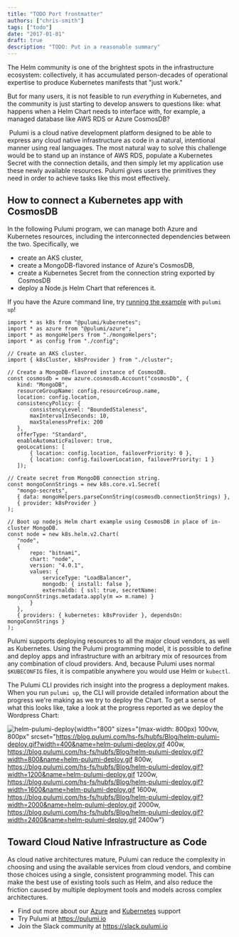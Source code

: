 ```yaml
---
title: "TODO Port frontmatter"
authors: ["chris-smith"]
tags: ["todo"]
date: "2017-01-01"
draft: true
description: "TODO: Put in a reasonable summary"
---
```



The Helm community is one of the brightest spots in the infrastructure
ecosystem: collectively, it has accumulated person-decades of
operational expertise to produce Kubernetes manifests that "just work."

But for many users, it is not feasible to run *everything* in
Kubernetes, and the community is just starting to develop answers to
questions like: what happens when a Helm Chart needs to interface with,
for example, a managed database like AWS RDS or Azure CosmosDB?

 Pulumi is a cloud native development platform designed to be able to
express any cloud native infrastructure as code in a natural,
intentional manner using real languages. The most natural way to solve
this challenge would be to stand up an instance of AWS RDS, populate a
Kubernetes Secret with the connection details, and then simply let my
application use these newly available resources. Pulumi gives users the
primitives they need in order to achieve tasks like this most
effectively.

How to connect a Kubernetes app with CosmosDB
---------------------------------------------

In the following Pulumi program, we can manage both Azure and Kubernetes
resources, including the interconnected dependencies between the two.
Specifically, we

-   create an AKS cluster,
-   create a MongoDB-flavored instance of Azure's CosmosDB,
-   create a Kubernetes Secret from the connection string exported by
    CosmosDB
-   deploy a Node.js Helm Chart that references it.

If you have the Azure command line, try [running the
example](https://github.com/pulumi/examples/tree/master/azure-ts-aks-mean)
with `pulumi up`!

    import * as k8s from "@pulumi/kubernetes";
    import * as azure from "@pulumi/azure";
    import * as mongoHelpers from "./mongoHelpers";
    import * as config from "./config";

    // Create an AKS cluster.
    import { k8sCluster, k8sProvider } from "./cluster";

    // Create a MongoDB-flavored instance of CosmosDB.
    const cosmosdb = new azure.cosmosdb.Account("cosmosDb", {
       kind: "MongoDB",
       resourceGroupName: config.resourceGroup.name,
       location: config.location,
       consistencyPolicy: {
           consistencyLevel: "BoundedStaleness",
           maxIntervalInSeconds: 10,
           maxStalenessPrefix: 200
       },
       offerType: "Standard",
       enableAutomaticFailover: true,
       geoLocations: [
           { location: config.location, failoverPriority: 0 },
           { location: config.failoverLocation, failoverPriority: 1 }
       ]);

    // Create secret from MongoDB connection string.
    const mongoConnStrings = new k8s.core.v1.Secret(
       "mongo-secrets",
       { data: mongoHelpers.parseConnString(cosmosdb.connectionStrings) },
       { provider: k8sProvider }
    );

    // Boot up nodejs Helm chart example using CosmosDB in place of in-cluster MongoDB.
    const node = new k8s.helm.v2.Chart(
       "node",
       {
           repo: "bitnami",
           chart: "node",
           version: "4.0.1",
           values: {
               serviceType: "LoadBalancer",
               mongodb: { install: false },
               externaldb: { ssl: true, secretName: mongoConnStrings.metadata.apply(m => m.name) }
           }
       },
       { providers: { kubernetes: k8sProvider }, dependsOn: mongoConnStrings }
    );

Pulumi supports deploying resources to all the major cloud vendors, as
well as Kubernetes. Using the Pulumi programming model, it is possible
to define and deploy apps and infrastructure with an arbitrary mix of
resources from any combination of cloud providers. And, because Pulumi
uses normal `$KUBECONFIG` files, it is compatible anywhere you would use
Helm or `kubectl`.

The Pulumi CLI provides rich insight into the progress a deployment
makes. When you run `pulumi up`, the CLI will provide detailed
information about the progress we're making as we try to deploy the
Chart. To get a sense of what this looks like, take a look at the
progress reported as we deploy the Wordpress Chart:

![helm-pulumi-deploy](https://blog.pulumi.com/hs-fs/hubfs/Blog/helm-pulumi-deploy.gif?width=800&name=helm-pulumi-deploy.gif){width="800"
sizes="(max-width: 800px) 100vw, 800px"
srcset="https://blog.pulumi.com/hs-fs/hubfs/Blog/helm-pulumi-deploy.gif?width=400&name=helm-pulumi-deploy.gif 400w, https://blog.pulumi.com/hs-fs/hubfs/Blog/helm-pulumi-deploy.gif?width=800&name=helm-pulumi-deploy.gif 800w, https://blog.pulumi.com/hs-fs/hubfs/Blog/helm-pulumi-deploy.gif?width=1200&name=helm-pulumi-deploy.gif 1200w, https://blog.pulumi.com/hs-fs/hubfs/Blog/helm-pulumi-deploy.gif?width=1600&name=helm-pulumi-deploy.gif 1600w, https://blog.pulumi.com/hs-fs/hubfs/Blog/helm-pulumi-deploy.gif?width=2000&name=helm-pulumi-deploy.gif 2000w, https://blog.pulumi.com/hs-fs/hubfs/Blog/helm-pulumi-deploy.gif?width=2400&name=helm-pulumi-deploy.gif 2400w"}

Toward Cloud Native Infrastructure as Code
------------------------------------------

As cloud native architectures mature, Pulumi can reduce the complexity
in choosing and using the available services from cloud vendors, and
combine those choices using a single, consistent programming model. This
can make the best use of existing tools such as Helm, and also reduce
the friction caused by multiple deployment tools and models across
complex architectures.

-   Find out more about our [Azure](https://www.pulumi.com/azure) and
    [Kubernetes](https://www.pulumi.com/kubernetes) support
-   Try Pulumi at <https://pulumi.io> 
-   Join the Slack community at <https://slack.pulumi.io> 

